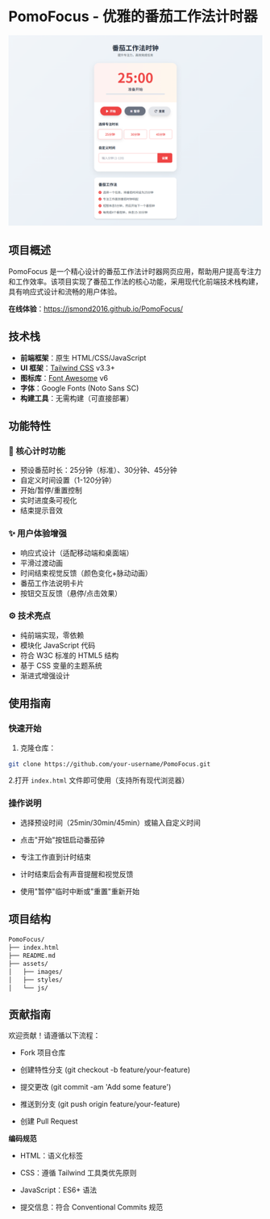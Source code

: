 # PomoFocus - 优雅的番茄工作法计时器

![PomoFocus Banner](./assets/images/pomoFocus.png) 
## 项目概述

PomoFocus 是一个精心设计的番茄工作法计时器网页应用，帮助用户提高专注力和工作效率。该项目实现了番茄工作法的核心功能，采用现代化前端技术栈构建，具有响应式设计和流畅的用户体验。

**在线体验**：https://jsmond2016.github.io/PomoFocus/

## 技术栈

- **前端框架**：原生 HTML/CSS/JavaScript
- **UI 框架**：[Tailwind CSS](https://tailwindcss.com/) v3.3+
- **图标库**：[Font Awesome](https://fontawesome.com/) v6
- **字体**：Google Fonts (Noto Sans SC)
- **构建工具**：无需构建（可直接部署）

## 功能特性

### 🍅 核心计时功能
- 预设番茄时长：25分钟（标准）、30分钟、45分钟
- 自定义时间设置（1-120分钟）
- 开始/暂停/重置控制
- 实时进度条可视化
- 结束提示音效

### ✨ 用户体验增强
- 响应式设计（适配移动端和桌面端）
- 平滑过渡动画
- 时间结束视觉反馈（颜色变化+脉动动画）
- 番茄工作法说明卡片
- 按钮交互反馈（悬停/点击效果）

### ⚙️ 技术亮点
- 纯前端实现，零依赖
- 模块化 JavaScript 代码
- 符合 W3C 标准的 HTML5 结构
- 基于 CSS 变量的主题系统
- 渐进式增强设计

## 使用指南

### 快速开始


1. 克隆仓库：
```bash
git clone https://github.com/your-username/PomoFocus.git
```

2.打开 `index.html` 文件即可使用（支持所有现代浏览器）

### 操作说明

- 选择预设时间（25min/30min/45min）或输入自定义时间

- 点击"开始"按钮启动番茄钟

- 专注工作直到计时结束

- 计时结束后会有声音提醒和视觉反馈

- 使用"暂停"临时中断或"重置"重新开始


## 项目结构

```
PomoFocus/
├── index.html
├── README.md
├── assets/
│   ├── images/
│   ├── styles/
│   └── js/
```


## 贡献指南

欢迎贡献！请遵循以下流程：

- Fork 项目仓库

- 创建特性分支 (git checkout -b feature/your-feature)

- 提交更改 (git commit -am 'Add some feature')

- 推送到分支 (git push origin feature/your-feature)

- 创建 Pull Request

**编码规范**

- HTML：语义化标签

- CSS：遵循 Tailwind 工具类优先原则

- JavaScript：ES6+ 语法

- 提交信息：符合 Conventional Commits 规范